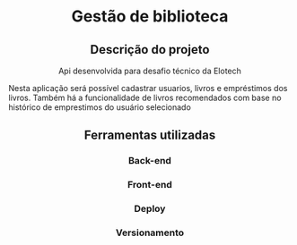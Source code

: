 <h1 align = 'center'>Gestão de biblioteca</h1>


<h2 align = 'center'>Descrição do projeto</h2>
<p align = 'center'>Api desenvolvida para desafio técnico da Elotech</p>
 <p> Nesta aplicação será possível cadastrar usuarios, livros e empréstimos dos livros. Também há a funcionalidade de livros recomendados com base no histórico de emprestimos do usuário selecionado </p>

<div align = 'center'>
<h2 align ='center'>Ferramentas utilizadas</h2>
<h3 align ='center'>Back-end</h3>



<h3 align = 'center'> Front-end</h3>


<h3 align = 'center'> Deploy</h3>



<h3 align = 'center'> Versionamento</h3>



</div>



